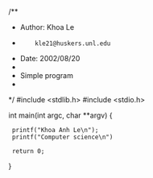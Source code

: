 /**
 * Author: Khoa Le
 *         kle21@huskers.unl.edu
 * Date: 2002/08/20
 *
 * Simple program
 *
 */
 #include <stdlib.h>
 #include <stdio.h>

 int main(int argc, char **argv) {

     printf("Khoa Anh Le\n");
     printf("Computer science\n")

     return 0;
 }
